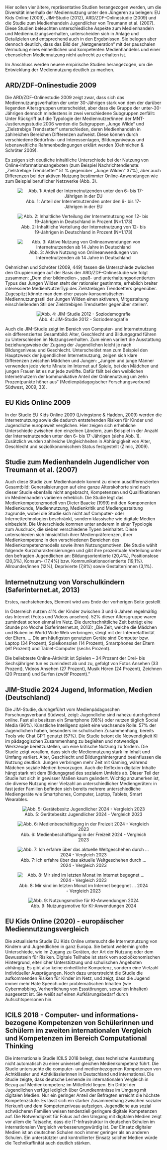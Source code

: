 <!-- filename: 03_Ergebnisse_empirischer_Studien_-_ein_weitaus_differenzierteres_Bild.md -->
<!-- title: Ergebnisse empirischer Studien – ein weitaus differenzierteres Bild -->

Hier sollen vier ältere, repräsentative Studien herangezogen werden, um die Diversität innerhalb der Mediennutzung unter den Jüngeren zu belegen: EU Kids Online (2009), JIM-Studie (2012), ARD/ZDF-Onlinestudie (2009) und die Studie zum Medienhandeln Jugendlicher von Treumann et al. (2007). Diese Studien beleuchten unterschiedliche Aspekte zum Medienhandeln und Mediennutzungsverhalten, unterscheiden sich in Anlage und Detailzielen und entsprechend auch in den Ergebnissen. Sie belegen aber dennoch deutlich, dass das Bild der „Netzgeneration“ mit der pauschalen Vermutung eines einheitlichen und kompetenten Medienhandelns und einer ebensolchen Mediennutzung nicht aufrecht zu erhalten ist.

Im Anschluss werden neuere empirische Studien herangezogen, um die Entwicklung der Mediennutzung deutlich zu machen.

## ARD/ZDF-Onlinestudie 2009

Die ARD/ZDF-Onlinestudie 2009 zeigt zwar, dass sich das Mediennutzungsverhalten der unter 30-Jährigen stark von dem der darüber liegenden Altersgruppen unterscheidet, aber dass die Gruppe der unter-30-Jährigen dennoch mindestens in zwei verschiedene Subgruppen zerfällt: Unter Rückgriff auf die Typologie der Mediennutzer/innen der MNT-Justierungsstudie 2006 werden die Subgruppen „Junge Wilde“ und „Zielstrebige Trendsetter“ unterschieden, deren Medienhandeln in zahlreichen Bereichen Differenzen aufweist. Diese können durch verschiedene Bedürfnis- und Interessenlagen, Bildungsniveaus und lebensweltliche Rahmenbedingungen erklärt werden (Oehmichen & Schröter 2009).

Es zeigen sich deutliche inhaltliche Unterschiede bei der Nutzung von Online-Informationsangeboten (zum Beispiel Nachrichtendienste: „Zielstrebige Trendsetter“ 51 % gegenüber „Junge Wilden“ 37%), aber auch Differenzen bei der aktiven Nutzung bestimmter Online-Anwendungen wie zum Beispiel beruflicher Netzwerke (Abb. 3).

<center><figure>
  <img src="https://raw.githubusercontent.com/ed-tech-at/L3T/refs/heads/main/19_Die_Netzgeneration/img/01_Anteil_der_Internetnutzenden_unter_den_6_bis_17Jährigen_in_der_EU.jpg" alt="Abb. 1: Anteil der Internetnutzenden unter den 6- bis 17-Jährigen in der EU">
  <figcaption>Abb. 1: Anteil der Internetnutzenden unter den 6- bis 17-Jährigen in der EU</figcaption>
</figure></center>


<center><figure>
  <img src="https://raw.githubusercontent.com/ed-tech-at/L3T/refs/heads/main/19_Die_Netzgeneration/img/02_Inhaltliche_Verteilung_der_Internetnutzung_von_12_bis_19Jährigen_in_Deutschland_.jpg" alt="Abb. 2: Inhaltliche Verteilung der Internetnutzung von 12- bis 19-Jährigen in Deutschland in Prozent (N=1.173)">
  <figcaption>Abb. 2: Inhaltliche Verteilung der Internetnutzung von 12- bis 19-Jährigen in Deutschland in Prozent (N=1.173)</figcaption>
</figure></center>


<center><figure>
  <img src="https://raw.githubusercontent.com/ed-tech-at/L3T/refs/heads/main/19_Die_Netzgeneration/img/03_Aktive_Nutzung_von_Onlineanwendungen_von_Internetnutzenden_ab_14_Jahre_in_Deutsc.jpg" alt="Abb. 3: Aktive Nutzung von Onlineanwendungen von Internetnutzenden ab 14 Jahre in Deutschland">
  <figcaption>Abb. 3: Aktive Nutzung von Onlineanwendungen von Internetnutzenden ab 14 Jahre in Deutschland</figcaption>
</figure></center>


Oehmichen und Schröter (2009, 449) fassen die Unterschiede zwischen den Gruppierungen auf der Basis der ARD/ZDF-Onlinestudie wie folgt zusammen: „Dem eher bildmedien-, spaß- und unterhaltungsorientierten Typus des Jungen Wilden steht der rationaler gestimmte, erheblich breiter interessierte MedienNutzerTyp des Zielstrebigen Trendsetters gegenüber. Zugespitzt könnte man dem eher passiv-konsumistischen Mediennutzungsstil der Jungen Wilden einen aktiveren, Mitgestaltung einschließenden Stil der Zielstrebigen Trendsetter gegenüber stellen“.

<center><figure>
  <img src="https://raw.githubusercontent.com/ed-tech-at/L3T/refs/heads/main/19_Die_Netzgeneration/img/04_JIMStudie_2012__Soziodemografie.jpg" alt="Abb. 4: JIM-Studie 2012 - Soziodemografie">
  <figcaption>Abb. 4: JIM-Studie 2012 - Soziodemografie</figcaption>
</figure></center>


Auch die JIM-Studie zeigt im Bereich von Computer- und Internetnutzung ein differenziertes Gesamtbild: Alter, Geschlecht und Bildungsgrad führen zu Unterschieden im Nutzungsverhalten. Zum einen variiert die Ausstattung beziehungsweise der Zugang der Jugendlichen leicht je nach Bildungsniveau und Geschlecht. Unterscheidet man zum Beispiel den Hauptzweck der jugendlichen Internetnutzung, zeigen sich klare Differenzen zwischen Mädchen und Jungen: „Jungen und junge Männer verwenden jede vierte Minute im Internet auf Spiele, bei den Mädchen und jungen Frauen ist es nur jede zwölfte. Dafür fällt bei den weiblichen Internetnutzern der kommunikative Anteil der Onlinenutzung um zehn Prozentpunkte höher aus“ (Medienpädagogischer Forschungsverbund Südwest, 2009, 33).

## EU Kids Online 2009

In der Studie EU Kids Online 2009 (Livingstone & Haddon, 2009) werden die Internetnutzung sowie die dadurch entstehenden Risiken für Kinder und Jugendliche europaweit verglichen. Hier zeigen sich erhebliche Unterschiede zwischen den einzelnen Ländern, zum Beispiel in der Anzahl der Internetnutzenden unter den 6- bis 17-Jährigen (siehe Abb. 1). Zusätzlich wurden zahlreiche Ungleichheiten in Abhängigkeit von Alter, Geschlecht und sozioökonomischem Status festgestellt (Zimic, 2009).

## Studie zum Medienhandeln Jugendlicher von Treumann et al. (2007)

Auch diese Studie zum Medienhandeln kommt zu einem ausdifferenzierten Gesamtbild: Generalisierungen auf eine ganze Alterskohorte sind nach dieser Studie ebenfalls nicht angebracht, Kompetenzen und Qualifikationen im Medienhandeln variieren erheblich. Die Studie legt das Medienkompetenzmodell von Dieter Baacke (1999) mit den Komponenten Medienkunde, Mediennutzung, Medienkritik und Mediengestaltung zugrunde, wobei die Studie sich nicht auf Computer- oder Internettechnologien beschränkt, sondern klassische wie digitale Medien einbezieht. Die Unterschiede kommen unter anderem in einer Typologie zum Ausdruck, die sieben verschiedene Typen beinhaltet. Diese unterschieden sich hinsichtlich ihrer Medienpräferenzen, ihrer Medienkompetenz in den verschiedenen Bereichen des Medienkompetenzmodells sowie ihren Nutzungsmotiven. Die Studie wählt folgende Kurzcharakterisierungen und gibt ihre prozentuale Verteilung unter den befragten Jugendlichen an: Bildungsorientierte (20,4%), Positionslose (20,3%), Konsum- (17,4%) bzw. Kommunikationsorientierte (19,1%). Allrounder/innen (12%), Deprivierte (7,8%) sowie Gestalter/innen (3,1%).

## Internetnutzung von Vorschulkindern (Saferinternet.at, 2013)

Erstes, nachstehendes, Element wird ans Ende der vorherigen Seite gestellt

In Österreich nutzen 41% der Kinder zwischen 3 und 6 Jahren regelmäßig das Internet (Fotos und Videos ansehen). 52% dieser Altersgruppe waren zumindest schon einmal im Netz. Die durchschnittliche Zeit beträgt eine Stunde pro Woche (Saferinternet.at, 2013): „Die Zeit, welche die Mädchen und Buben im World Wide Web verbringen, steigt mit der Internetaffinität der Eltern. ... Die am häufigsten genutzten Geräte sind Computer bzw. Laptop (34 Prozent), Spielkonsolen (14 Prozent), Smartphones der Eltern (elf Prozent) und Tablet-Computer (sechs Prozent).

Die beliebteste Online-Aktivität ist Spielen – 34 Prozent der Drei- bis Sechsjährigen tun es zumindest ab und zu, gefolgt von Fotos Ansehen (33 Prozent), Videos Ansehen (27 Prozent), Musik Hören (24 Prozent), Zeichnen (20 Prozent) und Surfen (zwölf Prozent).”

## JIM-Studie 2024 Jugend, Information, Medien (Deutschland)

Die JIM-Studie, durchgeführt vom Medienpädagoschen Forschungsverband Südwest, zeigt: Jugendliche sind nahezu durchgehend online. Fast alle besitzen ein Smartphone (98%) oder nutzen täglich Social Media (96%). Künstliche Intelligenz spielt eine wachsende Rolle: 57% der Jugendlichen haben, besonders im schulischen Zusammenhang, bereits Tools wie Chat GPT genutzt (57%). Die Studie betont die Notwendigkeit KI im pädagogischen Zusammenhang zu begleiten und notwendige Werkzeuge bereitzustellen, um eine kritische Nutzung zu fördern. Die Studie zeigt vorallem, dass sich die Mediennutzung stark im Inhalt und Umfang variiert. Alter, Geschlecht und Bildungshintergrund beeinflussen die Nutzung deutlich. Jungen verbringen mehr Zeit mit Gaming, während Mädchen soziale Medien bevorzugen. Auch die Reflexion digitaler Inhalte hängt stark mit dem Bildungsgrad des sozialem Umfelds ab. Dieser Teil der Studie hat sich in gewisser Maßen kaum geändert. Wichtig anzumerken ist, die diverse Nutzung einer Vielzahl an unterschiedlicher Mediengeräten: in fast jeder Familien befinden sich bereits mehrere unterschiedliche Mediengeräte wie Smartphones, Computer, Laptop, Tablets, Smart Wearables.

<center><figure>
  <img src="https://raw.githubusercontent.com/ed-tech-at/L3T/refs/heads/main/19_Die_Netzgeneration/img/05_JIMStudie_2024_Gerätebesitz_Vergleich_2023.jpg" alt="Abb. 5: Gerätebesitz Jugendlicher 2024 - Vergleich 2023">
  <figcaption>Abb. 5: Gerätebesitz Jugendlicher 2024 - Vergleich 2023</figcaption>
</figure></center>

<center><figure>
  <img src="https://raw.githubusercontent.com/ed-tech-at/L3T/refs/heads/main/19_Die_Netzgeneration/img/06_JIMStudie_2024_Medienbeschäftigung_in_der_Freizeit.jpg" alt="Abb. 6: Medienbeschäftigung in der Freizeit 2024 - Vergleich 2023">
  <figcaption>Abb. 6: Medienbeschäftigung in der Freizeit 2024 - Vergleich 2023</figcaption>
</figure></center>

<center><figure>
  <img src="https://raw.githubusercontent.com/ed-tech-at/L3T/refs/heads/main/19_Die_Netzgeneration/img/07_JIMStudie_2024_Erfahrend_von_Weltgeschehen.jpg" alt="Abb. 7: Ich erfahre über das aktuelle Weltgeschehen durch ... 2024 - Vergleich 2023">
  <figcaption>Abb. 7: Ich erfahre über das aktuelle Weltgeschehen durch ... 2024 - Vergleich 2023</figcaption>
</figure></center>

<center><figure>
  <img src="https://raw.githubusercontent.com/ed-tech-at/L3T/refs/heads/main/19_Die_Netzgeneration/img/08_JIMStudie_2024_HateSpeech_etc.jpg" alt="Abb. 8: Mir sind im letzten Monat im Internet begegnet ... 2024 - Vergleich 2023">
  <figcaption>Abb. 8: Mir sind im letzten Monat im Internet begegnet ... 2024 - Vergleich 2023</figcaption>
</figure></center>

<center><figure>
  <img src="https://raw.githubusercontent.com/ed-tech-at/L3T/refs/heads/main/19_Die_Netzgeneration/img/09_JIMStudie_2024_Nutzungsmotive_KI.jpg" alt="Abb. 9: Nutzungsmotive für KI-Anwendungen 2024">
  <figcaption>Abb. 9: Nutzungsmotive für KI-Anwendungen 2024</figcaption>
</figure></center>

## EU Kids Online (2020) - europäischer Mediennutzungsvergleich

Die aktualisierte Studie EU Kids Online untersucht die Internetnutzung von Kindern und Jugendlichen in ganz Europa. Sie betont weiterhin große Unterschiede, wie im Zugang zu Geräten, der Art der Nutzung oder dem Bewusstsein für Risiken. Digitale Teilhabe ist stark vom sozioökonomischen Hintergrund, elterlicher Unterstützung und schulischen Angeboten abhängig. Es gibt also keine einheitliche Kompetenz, sondern eine Vielzahl individueller Ausprägungen. Noch dazu unterstreicht die Studie die aufkommenden Risiken für Kinder im Netz, und zeigt, dass die Jugend immer mehr Hate Speech oder problematischen Inhalten (wie Cybermobbing, Verherrlichung von Essstörungen, sexuellen Inhalten) ausgesetzt ist. Sie weißt auf einen Aufklärungsbedarf durch Aufsichtspersonen hin.

## ICILS 2018 - Computer- und informations- bezogene Kompetenzen  von Schülerinnen und  Schülern im zweiten  internationalen Vergleich und Kompetenzen im Bereich  Computational Thinking

Die internationale Studie ICILS 2018 belegt, dass technische Ausstattung nicht automatisch zu einer universell gleichen Medienkompetenz führt. Die Studie untersuchte die computer- und medienbezogenen Kompetenzen von Achtklässler und Achtklässlerinnen in Deutschland und international. Die Studie zeigte, dass deutsche Lernende im internationalen Vergleich in Bezug auf Medienkompetenz im Mittelfeld liegen. Ein Drittel der Jugendlichen verfügt lediglich über Grundkenntnisse im Umgang mit digitalen Medien. Nur ein geringer Anteil der Befragten erreicht die höchste Kompetenzstufe. Es lässt sich ein starker Zusammenhang zwischen sozialer Herkunft und dem Kompetenzniveau aufzeigen. Jugendliche aus sozial schwächeren Familien weisen tendenziell geringere digitale Kompetenzen auf. Die Notwendigkeit für Fokus auf den Umgang mit digitalen Medien zeigt vor allem die Tatsache, dass die IT-Infrastruktur in deutschen Schulen im internationalen Vergleich verbesserungswürdig ist. Der Einsatz digitaler Medien ist an deutschen Schulen noch immer geringer als an anderen Schulen. Ein unterstützter und kontrollierter Einsatz solcher Medien würde die Technikaffinität auch deutlich stärken.



